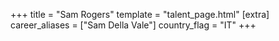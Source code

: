 +++
title = "Sam Rogers"
template = "talent_page.html"
[extra]
career_aliases = ["Sam Della Vale"]
country_flag = "IT"
+++
